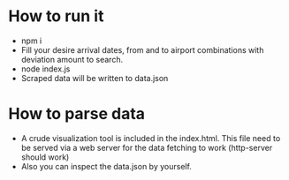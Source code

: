 # How to run it 
- npm i 
- Fill your desire arrival dates, from and to airport combinations with deviation amount to search.
- node index.js 
- Scraped data will be written to data.json

# How to parse data
- A crude visualization tool is included in the index.html. This file need to be served via a web server for the data fetching to work (http-server should work)
- Also you can inspect the data.json by yourself.